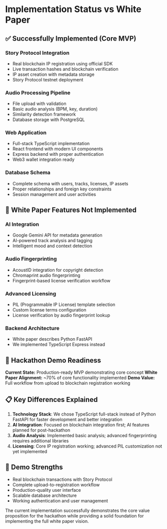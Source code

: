 # Implementation Status vs White Paper

## ✅ Successfully Implemented (Core MVP)

### Story Protocol Integration
- Real blockchain IP registration using official SDK
- Live transaction hashes and blockchain verification
- IP asset creation with metadata storage
- Story Protocol testnet deployment

### Audio Processing Pipeline
- File upload with validation
- Basic audio analysis (BPM, key, duration)
- Similarity detection framework
- Database storage with PostgreSQL

### Web Application
- Full-stack TypeScript implementation
- React frontend with modern UI components
- Express backend with proper authentication
- Web3 wallet integration ready

### Database Schema
- Complete schema with users, tracks, licenses, IP assets
- Proper relationships and foreign key constraints
- Session management and user activities

## 🚧 White Paper Features Not Implemented

### AI Integration
- Google Gemini API for metadata generation
- AI-powered track analysis and tagging
- Intelligent mood and context detection

### Audio Fingerprinting
- AcoustID integration for copyright detection
- Chromaprint audio fingerprinting
- Fingerprint-based license verification workflow

### Advanced Licensing
- PIL (Programmable IP License) template selection
- Custom license terms configuration
- License verification by audio fingerprint lookup

### Backend Architecture
- White paper describes Python FastAPI
- We implemented TypeScript Express instead

## 🎯 Hackathon Demo Readiness

**Current State:** Production-ready MVP demonstrating core concept
**White Paper Alignment:** ~70% of core functionality implemented
**Demo Value:** Full workflow from upload to blockchain registration working

## 📋 Key Differences Explained

1. **Technology Stack**: We chose TypeScript full-stack instead of Python FastAPI for faster development and better integration
2. **AI Integration**: Focused on blockchain integration first; AI features planned for post-hackathon
3. **Audio Analysis**: Implemented basic analysis; advanced fingerprinting requires additional libraries
4. **Licensing**: Core IP registration working; advanced PIL customization not yet implemented

## 🚀 Demo Strengths

- Real blockchain transactions with Story Protocol
- Complete upload-to-registration workflow
- Production-quality user interface
- Scalable database architecture
- Working authentication and user management

The current implementation successfully demonstrates the core value proposition for the hackathon while providing a solid foundation for implementing the full white paper vision.